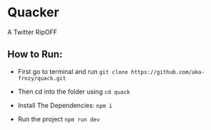 # Quacker

A Twitter RipOFF

## How to Run:

- First go to terminal and run `git clone https://github.com/aka-frnzy/quack.git`

- Then cd into the folder using
  `cd quack`

- Install The Dependencies: `npm i`

- Run the project `npm run dev`
